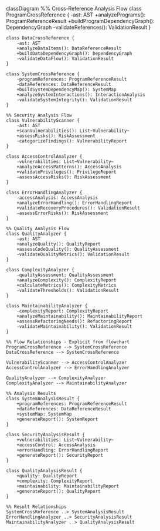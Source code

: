 classDiagram
    %% Cross-Reference Analysis Flow
    class ProgramCrossReference {
        -ast: AST
        +analyzePrograms(): ProgramReferenceResult
        +buildProgramDependencyGraph(): DependencyGraph
        -validateReferences(): ValidationResult
    }

    class DataCrossReference {
        -ast: AST
        +analyzeDataItems(): DataReferenceResult
        +buildDataDependencyGraph(): DependencyGraph
        -validateDataFlow(): ValidationResult
    }

    class SystemCrossReference {
        -programReferences: ProgramReferenceResult
        -dataReferences: DataReferenceResult
        +buildSystemDependencyMap(): SystemMap
        +analyzeSystemInteractions(): InteractionAnalysis
        -validateSystemIntegrity(): ValidationResult
    }

    %% Security Analysis Flow
    class VulnerabilityScanner {
        -ast: AST
        +scanVulnerabilities(): List~Vulnerability~
        +assessRisks(): RiskAssessment
        -categorizeFindings(): VulnerabilityReport
    }

    class AccessControlAnalyzer {
        -vulnerabilities: List~Vulnerability~
        +analyzeAccessPatterns(): AccessAnalysis
        +validatePrivileges(): PrivilegeReport
        -assessAccessRisks(): RiskAssessment
    }

    class ErrorHandlingAnalyzer {
        -accessAnalysis: AccessAnalysis
        +analyzeErrorHandling(): ErrorHandlingReport
        +validateRecoveryProcedures(): ValidationResult
        -assessErrorRisks(): RiskAssessment
    }

    %% Quality Analysis Flow
    class QualityAnalyzer {
        -ast: AST
        +analyzeQuality(): QualityReport
        +assessCodeQuality(): QualityAssessment
        -validateQualityMetrics(): ValidationResult
    }

    class ComplexityAnalyzer {
        -qualityAssessment: QualityAssessment
        +analyzeComplexity(): ComplexityReport
        +calculateMetrics(): ComplexityMetrics
        -validateThresholds(): ValidationResult
    }

    class MaintainabilityAnalyzer {
        -complexityReport: ComplexityReport
        +analyzeMaintainability(): MaintainabilityReport
        +assessRefactoringNeeds(): RefactoringReport
        -validateMaintainability(): ValidationResult
    }

    %% Flow Relationships - Explicit from flowchart
    ProgramCrossReference --> SystemCrossReference
    DataCrossReference --> SystemCrossReference
    
    VulnerabilityScanner --> AccessControlAnalyzer
    AccessControlAnalyzer --> ErrorHandlingAnalyzer
    
    QualityAnalyzer --> ComplexityAnalyzer
    ComplexityAnalyzer --> MaintainabilityAnalyzer

    %% Analysis Results
    class SystemAnalysisResult {
        +programReferences: ProgramReferenceResult
        +dataReferences: DataReferenceResult
        +systemMap: SystemMap
        +generateReport(): SystemReport
    }

    class SecurityAnalysisResult {
        +vulnerabilities: List~Vulnerability~
        +accessControl: AccessAnalysis
        +errorHandling: ErrorHandlingReport
        +generateReport(): SecurityReport
    }

    class QualityAnalysisResult {
        +quality: QualityReport
        +complexity: ComplexityReport
        +maintainability: MaintainabilityReport
        +generateReport(): QualityReport
    }

    %% Result Relationships
    SystemCrossReference ..> SystemAnalysisResult
    ErrorHandlingAnalyzer ..> SecurityAnalysisResult
    MaintainabilityAnalyzer ..> QualityAnalysisResult
